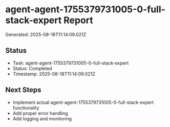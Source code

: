 # agent-agent-1755379731005-0-full-stack-expert Report

Generated: 2025-08-18T11:14:09.021Z

## Status
- Task: agent-agent-1755379731005-0-full-stack-expert
- Status: Completed
- Timestamp: 2025-08-18T11:14:09.021Z

## Next Steps
- Implement actual agent-agent-1755379731005-0-full-stack-expert functionality
- Add proper error handling
- Add logging and monitoring
